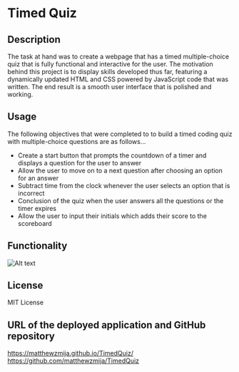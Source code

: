 # Timed Quiz

## Description

The task at hand was to create a webpage that has a timed multiple-choice quiz that is fully functional and interactive for the user. The motivation behind this project is to display skills developed thus far, featuring a dynamically updated HTML and CSS powered by JavaScript code that was written. The end result is a smooth user interface that is polished and working.

## Usage

The following objectives that were completed to to build a timed coding quiz with multiple-choice questions are as follows...

- Create a start button that prompts the countdown of a timer and displays a question for the user to answer
- Allow the user to move on to a next question after choosing an option for an answer
- Subtract time from the clock whenever the user selects an option that is incorrect
- Conclusion of the quiz when the user answers all the questions or the timer expires
- Allow the user to input their initials which adds their score to the scoreboard

## Functionality

![ Alt text](./assets/MathQuiz.gif) [](./assets/MathQuiz.gif)

## License

MIT License

## URL of the deployed application and GitHub repository

https://matthewzmija.github.io/TimedQuiz/
https://github.com/matthewzmija/TimedQuiz
